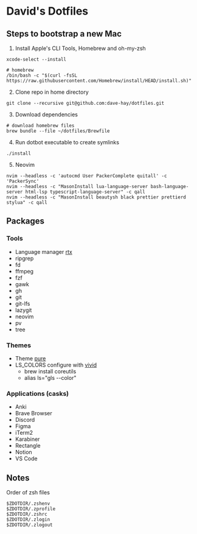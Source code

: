 # David's Dotfiles

## Steps to bootstrap a new Mac

1. Install Apple's CLI Tools, Homebrew and oh-my-zsh

```shell
xcode-select --install

# homebrew
/bin/bash -c "$(curl -fsSL https://raw.githubusercontent.com/Homebrew/install/HEAD/install.sh)"
```

2. Clone repo in home directory

```shell
git clone --recursive git@github.com:dave-hay/dotfiles.git
```

3. Download dependencies

```shell
# download homebrew files
brew bundle --file ~/dotfiles/Brewfile
```

4. Run dotbot executable to create symlinks

```shell
./install
```

5. Neovim

```shell
nvim --headless -c 'autocmd User PackerComplete quitall' -c 'PackerSync'
nvim --headless -c "MasonInstall lua-language-server bash-language-server html-lsp typescript-language-server" -c qall
nvim --headless -c "MasonInstall beautysh black prettier prettierd stylua" -c qall
```

## Packages

### Tools

- Language manager [rtx](https://github.com/jdx/rtx)
- ripgrep
- fd
- ffmpeg
- fzf
- gawk
- gh
- git
- git-lfs
- lazygit
- neovim
- pv
- tree

### Themes

- Theme [pure](https://github.com/sindresorhus/pure)
- LS_COLORS configure with [vivid](https://github.com/sharkdp/vivid)
  - brew install coreutils
  - alias ls="gls --color"

### Applications (casks)

- Anki
- Brave Browser
- Discord
- Figma
- iTerm2
- Karabiner
- Rectangle
- Notion
- VS Code

## Notes

Order of zsh files

```shell
$ZDOTDIR/.zshenv
$ZDOTDIR/.zprofile
$ZDOTDIR/.zshrc
$ZDOTDIR/.zlogin
$ZDOTDIR/.zlogout
```
